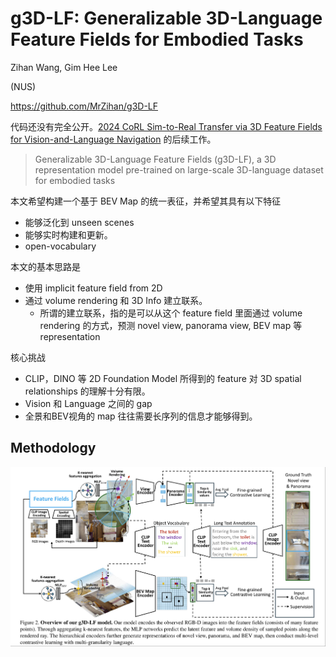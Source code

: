 # g3D-LF: Generalizable 3D-Language Feature Fields for Embodied Tasks

Zihan Wang, Gim Hee Lee

(NUS)

https://github.com/MrZihan/g3D-LF

代码还没有完全公开。[2024 CoRL Sim-to-Real Transfer via 3D Feature Fields for Vision-and-Language Navigation](./[2024%20CoRL]%20Sim-to-Real%20Transfer%20via%203D%20Feature%20Fields%20for%20Vision-and-Language%20Navigation.md) 的后续工作。

> Generalizable 3D-Language Feature Fields (g3D-LF), a 3D representation model pre-trained on large-scale 3D-language dataset for embodied tasks

本文希望构建一个基于 BEV Map 的统一表征，并希望其具有以下特征
- 能够泛化到 unseen scenes
- 能够实时构建和更新。
- open-vocabulary

本文的基本思路是
- 使用 implicit feature field from 2D
- 通过 volume rendering 和 3D Info 建立联系。
    - 所谓的建立联系，指的是可以从这个 feature field 里面通过 volume rendering 的方式，预测 novel view, panorama view, BEV map 等 representation

核心挑战
- CLIP，DINO 等 2D Foundation Model 所得到的 feature 对 3D spatial relationships 的理解十分有限。
- Vision 和 Language 之间的 gap
- 全景和BEV视角的 map 往往需要长序列的信息才能够得到。


## Methodology

![](../imgs/g3D_LF.png)

